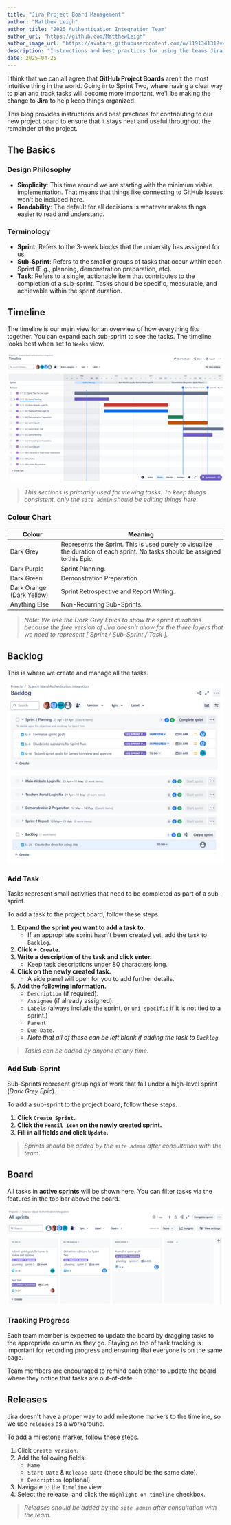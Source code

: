 ```yaml
---
title: "Jira Project Board Management"
author: "Matthew Leigh"
author_title: "2025 Authentication Integration Team"
author_url: "https://github.com/MatthewLeigh"
author_image_url: "https://avatars.githubusercontent.com/u/119134131?v=4"
description: "Instructions and best practices for using the teams Jira project board."
date: 2025-04-25
---
```


I think that we can all agree that **GitHub Project Boards** aren't the most intuitive thing in the world. Going in to Sprint Two, where having a clear way to plan and track tasks will become more important, we'll be making the change to **Jira** to help keep things organized.

This blog provides instructions and best practices for contributing to our new project board to ensure that it stays neat and useful throughout the remainder of the project.

<!--truncate-->

## The Basics

### Design Philosophy

- **Simplicity**: This time around we are starting with the minimum viable implementation. That means that things like connecting to GitHub Issues won't be included here.
- **Readability**: The default for all decisions is whatever makes things easier to read and understand.

### Terminology

- **Sprint**: Refers to the 3-week blocks that the university has assigned for us.
- **Sub-Sprint**: Refers to the smaller groups of tasks that occur within each Sprint (E.g., planning, demonstration preparation, etc).
- **Task**: Refers to a single, actionable item that contributes to the completion of a sub-sprint. Tasks should be specific, measurable, and achievable within the sprint duration.

## Timeline

The timeline is our main view for an overview of how everything fits together. You can expand each sub-sprint to see the tasks. The timeline looks best when set to `Weeks` view.

![Jira Timeline](./img/2025-25-04-jira-timeline.png)

> *This sections is primarily used for viewing tasks. To keep things consistent, only the `site admin` should be editing things here.*

### Colour Chart

| Colour                    | Meaning |
| ------------------------- | ------- |
| Dark Grey                 | Represents the Sprint. This is used purely to visualize the duration of each sprint. No tasks should be assigned to this Epic. |
| Dark Purple               | Sprint Planning. |
| Dark Green                | Demonstration Preparation. |
| Dark Orange (Dark Yellow) | Sprint Retrospective and Report Writing. |
| Anything Else             | Non-Recurring Sub-Sprints. |

> *Note: We use the Dark Grey Epics to show the sprint durations because the free version of Jira doesn't allow for the three layers that we need to represent [ Sprint / Sub-Sprint / Task ].*

## Backlog

This is where we create and manage all the tasks.

![Jira Backlog](./img/2025-25-04-jira-backlog.png)


### Add Task

Tasks represent small activities that need to be completed as part of a sub-sprint.

To add a task to the project board, follow these steps.

1. **Expand the sprint you want to add a task to.**
    - If an appropriate sprint hasn't been created yet, add the task to `Backlog`.
2. **Click `+ Create`.**
3. **Write a description of the task and click enter.**
    - Keep task descriptions under 80 characters long.
4. **Click on the newly created task.**
   - A side panel will open for you to add further details.
5. **Add the following information.**
   - `Description` (if required).
   - `Assignee` (if already assigned).
   - `Labels` (always include the sprint, or `uni-specific` if it is not tied to a sprint.)
   - `Parent`
   - `Due Date`.
   - *Note that all of these can be left blank if adding the task to `Backlog`.*

> *Tasks can be added by anyone at any time.*

### Add Sub-Sprint

Sub-Sprints represent groupings of work that fall under a high-level sprint (*Dark Grey Epic*).

To add a sub-sprint to the project board, follow these steps.

1. **Click `Create Sprint`.**
2. **Click the `Pencil Icon` on the newly created sprint.**
3. **Fill in all fields and click `Update`.**

> *Sprints should be added by the `site admin` after consultation with the team.*

## Board

All tasks in **active sprints** will be shown here. You can filter tasks via the features in the top bar above the board.

![Jira Board](./img/2025-25-04-jira-board.png)

### Tracking Progress

Each team member is expected to update the board by dragging tasks to the appropriate column as they go. Staying on top of task tracking is important for recording progress and ensuring that everyone is on the same page.

Team members are encouraged to remind each other to update the board where they notice that tasks are out-of-date.

## Releases

Jira doesn't have a proper way to add milestone markers to the timeline, so we use `releases` as a workaround.

To add a milestone marker, follow these steps.

1. Click `Create version`.
2. Add the following fields:
   - `Name`
   - `Start Date` & `Release Date` (these should be the same date).
   - `Description` (optional).
3. Navigate to the `Timeline` view.
4. Select the release, and click the `Highlight on timeline` checkbox.

> *Releases should be added by the `site admin` after consultation with the team.*